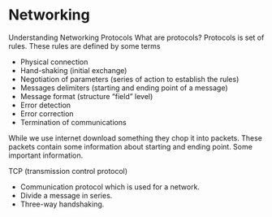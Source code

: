 # Networking

Understanding Networking Protocols
What are protocols?
Protocols is set of rules.
These rules are defined by some terms 
-	Physical connection 
-	Hand-shaking (initial exchange)
-	Negotiation of parameters (series of action to establish the rules)
-	Messages delimiters (starting and ending point of a message)
-	Message format (structure “field” level)
-	Error detection
-	Error correction 
-	Termination of communications

While we use internet download something they chop it into packets. These packets contain some information about starting and ending point. Some important information.

TCP (transmission control protocol)

-	Communication protocol which is used for a network.
-	Divide a message in series.
-	 Three-way handshaking.

